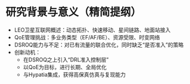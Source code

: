 # 研究背景与意义（精简提纲）

- LEO卫星互联网概述：动态拓扑、快速移动、星间链路、地面站接入
- QoE管理挑战：多业务类型（EF/AF/BE）、资源受限、时变网络
- DSROQ能力与不足：对已有流量的联合优化，同时缺乏“是否准入”的策略
- 创新动机：
  - 在DSROQ之上引入“DRL准入控制层”
  - 以QoE为目标，进行长期、全局优化
  - 与Hypatia集成，获得高保真仿真与复现能力
